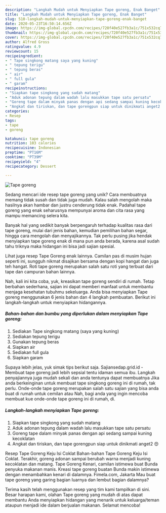 ```yaml
---
description: "Langkah Mudah untuk Menyiapkan Tape goreng, Enak Banget"
title: "Langkah Mudah untuk Menyiapkan Tape goreng, Enak Banget"
slug: 510-langkah-mudah-untuk-menyiapkan-tape-goreng-enak-banget
date: 2020-05-23T16:50:14.656Z
image: https://img-global.cpcdn.com/recipes/720f40e527fb3a1c/751x532cq70/tape-goreng-foto-resep-utama.jpg
thumbnail: https://img-global.cpcdn.com/recipes/720f40e527fb3a1c/751x532cq70/tape-goreng-foto-resep-utama.jpg
cover: https://img-global.cpcdn.com/recipes/720f40e527fb3a1c/751x532cq70/tape-goreng-foto-resep-utama.jpg
author: Alfred Gross
ratingvalue: 4.9
reviewcount: 15
recipeingredient:
- " Tape singkong matang saya yang kuning"
- " tepung terigu"
- " tepung beras"
- " air"
- " full gula"
- " garam"
recipeinstructions:
- "Siapkan tape singkong yang sudah matang"
- "Aduk adonan tepung dalam wadah lalu masukkan tape satu persatu"
- "Goreng tape dalam minyak panas dengan api sedang sampai kuning kecoklatan"
- "Angkat dan tiriskan, dan tape gorengpun siap untuk dinikmati anget2 😍"
categories:
- Resep
tags:
- tape
- goreng

katakunci: tape goreng 
nutrition: 103 calories
recipecuisine: Indonesian
preptime: "PT16M"
cooktime: "PT39M"
recipeyield: "4"
recipecategory: Dessert

---
```



![Tape goreng](https://img-global.cpcdn.com/recipes/720f40e527fb3a1c/751x532cq70/tape-goreng-foto-resep-utama.jpg)

Sedang mencari ide resep tape goreng yang unik? Cara membuatnya memang tidak susah dan tidak juga mudah. Kalau salah mengolah maka hasilnya akan hambar dan justru cenderung tidak enak. Padahal tape goreng yang enak seharusnya mempunyai aroma dan cita rasa yang mampu memancing selera kita.

Banyak hal yang sedikit banyak berpengaruh terhadap kualitas rasa dari tape goreng, mulai dari jenis bahan, kemudian pemilihan bahan segar, hingga cara mengolah dan menyajikannya. Tak perlu pusing jika hendak menyiapkan tape goreng enak di mana pun anda berada, karena asal sudah tahu triknya maka hidangan ini bisa jadi sajian spesial.

Lihat juga resep Tape Goreng enak lainnya. Camilan pas di musim hujan seperti ini, sungguh nikmat disajikan bersama dengan kopi hangat dan juga teh hangat. Roti tape goreng merupakan salah satu roti yang terbuat dari tape dan campuran bahan lainnya.


Nah, kali ini kita coba, yuk, kreasikan tape goreng sendiri di rumah. Tetap berbahan sederhana, sajian ini dapat memberi manfaat untuk membantu menjaga kesehatan tubuhmu sekeluarga. Anda bisa menyiapkan Tape goreng menggunakan 6 jenis bahan dan 4 langkah pembuatan. Berikut ini langkah-langkah untuk menyiapkan hidangannya.

<!--inarticleads1-->

##### Bahan-bahan dan bumbu yang diperlukan dalam menyiapkan Tape goreng:

1. Sediakan  Tape singkong matang (saya yang kuning)
1. Sediakan  tepung terigu
1. Gunakan  tepung beras
1. Siapkan  air
1. Sediakan  full gula
1. Siapkan  garam


Supaya lebih jelas, yuk simak tips berikut saja. Sajiansedap.grid.id - Membuat tape goreng jadi lebih sepsial tentu idaman semua ibu. Langkah penyajiannya juga mudah sekali dan anda tentunya dapat membuatnya Jika anda berkeinginan untuk membuat tape singkong goreng ini di rumah, tak perlu. Onde-onde tape goreng merupakan salah satu sajian yang bisa anda buat di rumah untuk cemilan atau Nah, bagi anda yang ingin mencoba membuat kue onde-onde tape goreng ini di rumah, di. 

<!--inarticleads2-->

##### Langkah-langkah menyiapkan Tape goreng:

1. Siapkan tape singkong yang sudah matang
1. Aduk adonan tepung dalam wadah lalu masukkan tape satu persatu
1. Goreng tape dalam minyak panas dengan api sedang sampai kuning kecoklatan
1. Angkat dan tiriskan, dan tape gorengpun siap untuk dinikmati anget2 😍


Resep Tape Goreng Keju Isi Coklat Bahan-bahan Tape Goreng Keju Isi Coklat. Terakhir, goreng adonan sampai berubah warna menjadi kuning kecoklatan dan matang. Tape Goreng Kenari, camilan istimewa buat Bunda penyuka makanan manis. Kreasi tape goreng buatan Bunda makin istimewa dengan menambahkan kenari di dalamnya. Fimela.com, Jakarta Mau buat tape goreng yang garing bagian luarnya dan lembut bagian dalamnya? 

Terima kasih telah menggunakan resep yang tim kami tampilkan di sini. Besar harapan kami, olahan Tape goreng yang mudah di atas dapat membantu Anda menyiapkan hidangan yang menarik untuk keluarga/teman ataupun menjadi ide dalam berjualan makanan. Selamat mencoba!
